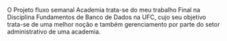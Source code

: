 O Projeto fluxo semanal Academia trata-se do meu trabalho Final na Disciplina Fundamentos de Banco de Dados na UFC, cujo seu objetivo trata-se de uma melhor noção e também gerenciamento por parte do setor administrativo de uma academia.
